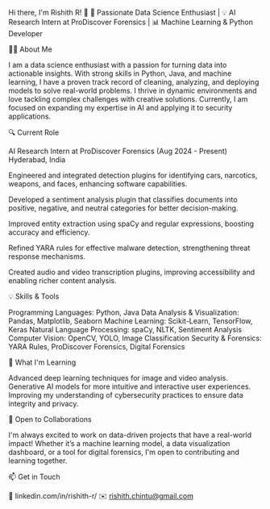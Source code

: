 Hi there, I'm Rishith R! 👋
🚀 Passionate Data Science Enthusiast | 💡 AI Research Intern at ProDiscover Forensics | 📊 Machine Learning & Python Developer


<!---
rishithchintu/rishithchintu is a ✨ special ✨ repository because its `README.md` (this file) appears on your GitHub profile.
You can click the Preview link to take a look at your changes.
--->
👨‍💻 About Me

I am a data science enthusiast with a passion for turning data into actionable insights. With strong skills in Python, Java, and machine learning, I have a proven track record of cleaning, analyzing, and deploying models to solve real-world problems. I thrive in dynamic environments and love tackling complex challenges with creative solutions. Currently, I am focused on expanding my expertise in AI and applying it to security applications.

🔍 Current Role

AI Research Intern at ProDiscover Forensics (Aug 2024 - Present)
Hyderabad, India

Engineered and integrated detection plugins for identifying cars, narcotics, weapons, and faces, enhancing software capabilities.

Developed a sentiment analysis plugin that classifies documents into positive, negative, and neutral categories for better decision-making.

Improved entity extraction using spaCy and regular expressions, boosting accuracy and efficiency.

Refined YARA rules for effective malware detection, strengthening threat response mechanisms.

Created audio and video transcription plugins, improving accessibility and enabling richer content analysis.


💡 Skills & Tools

Programming Languages: Python, Java
Data Analysis & Visualization: Pandas, Matplotlib, Seaborn
Machine Learning: Scikit-Learn, TensorFlow, Keras
Natural Language Processing: spaCy, NLTK, Sentiment Analysis
Computer Vision: OpenCV, YOLO, Image Classification
Security & Forensics: YARA Rules, ProDiscover Forensics, Digital Forensics


🧠 What I'm Learning

Advanced deep learning techniques for image and video analysis.
Generative AI models for more intuitive and interactive user experiences.
Improving my understanding of cybersecurity practices to ensure data integrity and privacy.


🌱 Open to Collaborations

I'm always excited to work on data-driven projects that have a real-world impact! Whether it’s a machine learning model, a data visualization dashboard, or a tool for digital forensics, I'm open to contributing and learning together.

📫 Get in Touch

💼 linkedin.com/in/rishith-r/
✉️ rishith.chintu@gmail.com
